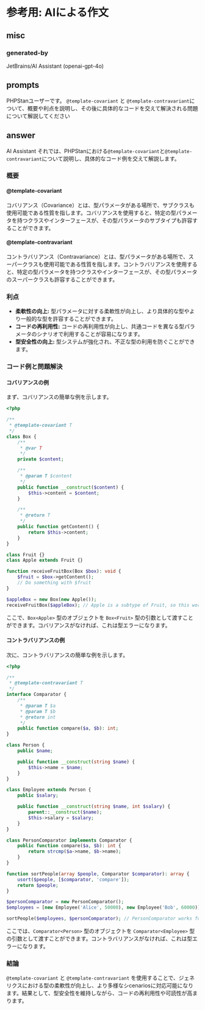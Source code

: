 # 参考用: AIによる作文

## misc
### generated-by
JetBrains/AI Assistant (openai-gpt-4o)

## prompts
PHPStanユーザーです。 `@template-covariant` と `@template-contravariant`について、概要や利点を説明し、その後に具体的なコードを交えて解決される問題について解説してください

## answer
AI Assistant
それでは、PHPStanにおける`@template-covariant`と`@template-contravariant`について説明し、具体的なコード例を交えて解説します。


### 概要
#### @template-covariant
コバリアンス（Covariance）とは、型パラメータがある場所で、サブクラスも使用可能である性質を指します。コバリアンスを使用すると、特定の型パラメータを持つクラスやインターフェースが、その型パラメータのサブタイプも許容することができます。
#### @template-contravariant
コントラバリアンス（Contravariance）とは、型パラメータがある場所で、スーパークラスも使用可能である性質を指します。コントラバリアンスを使用すると、特定の型パラメータを持つクラスやインターフェースが、その型パラメータのスーパークラスも許容することができます。

### 利点
- **柔軟性の向上:** 型パラメータに対する柔軟性が向上し、より具体的な型やより一般的な型を許容することができます。
- **コードの再利用性:** コードの再利用性が向上し、共通コードを異なる型パラメータのシナリオで利用することが容易になります。
- **型安全性の向上:** 型システムが強化され、不正な型の利用を防ぐことができます。

### コード例と問題解決

#### コバリアンスの例
まず、コバリアンスの簡単な例を示します。

```php
<?php

/**
 * @template-covariant T
 */
class Box {
    /**
     * @var T
     */
    private $content;

    /**
     * @param T $content
     */
    public function __construct($content) {
        $this->content = $content;
    }

    /**
     * @return T
     */
    public function getContent() {
        return $this->content;
    }
}

class Fruit {}
class Apple extends Fruit {}

function receiveFruitBox(Box $box): void {
    $fruit = $box->getContent();
    // Do something with $fruit
}

$appleBox = new Box(new Apple());
receiveFruitBox($appleBox); // Apple is a subtype of Fruit, so this works due to covariance
```

ここで、`Box<Apple>` 型のオブジェクトを `Box<Fruit>` 型の引数として渡すことができます。コバリアンスがなければ、これは型エラーになります。
#### コントラバリアンスの例
次に、コントラバリアンスの簡単な例を示します。

```php
<?php

/**
 * @template-contravariant T
 */
interface Comparator {
    /**
     * @param T $a
     * @param T $b
     * @return int
     */
    public function compare($a, $b): int;
}

class Person {
    public $name;

    public function __construct(string $name) {
        $this->name = $name;
    }
}

class Employee extends Person {
    public $salary;

    public function __construct(string $name, int $salary) {
        parent::__construct($name);
        $this->salary = $salary;
    }
}

class PersonComparator implements Comparator {
    public function compare($a, $b): int {
        return strcmp($a->name, $b->name);
    }
}

function sortPeople(array $people, Comparator $comparator): array {
    usort($people, [$comparator, 'compare']);
    return $people;
}

$personComparator = new PersonComparator();
$employees = [new Employee('Alice', 50000), new Employee('Bob', 60000)];

sortPeople($employees, $personComparator); // PersonComparator works for Employee due to contravariance
```

ここでは、`Comparator<Person>` 型のオブジェクトを `Comparator<Employee>` 型の引数として渡すことができます。コントラバリアンスがなければ、これは型エラーになります。

### 結論
`@template-covariant` と `@template-contravariant` を使用することで、ジェネリクスにおける型の柔軟性が向上し、より多様なシcenariosに対応可能になります。結果として、型安全性を維持しながら、コードの再利用性や可読性が高まります。
